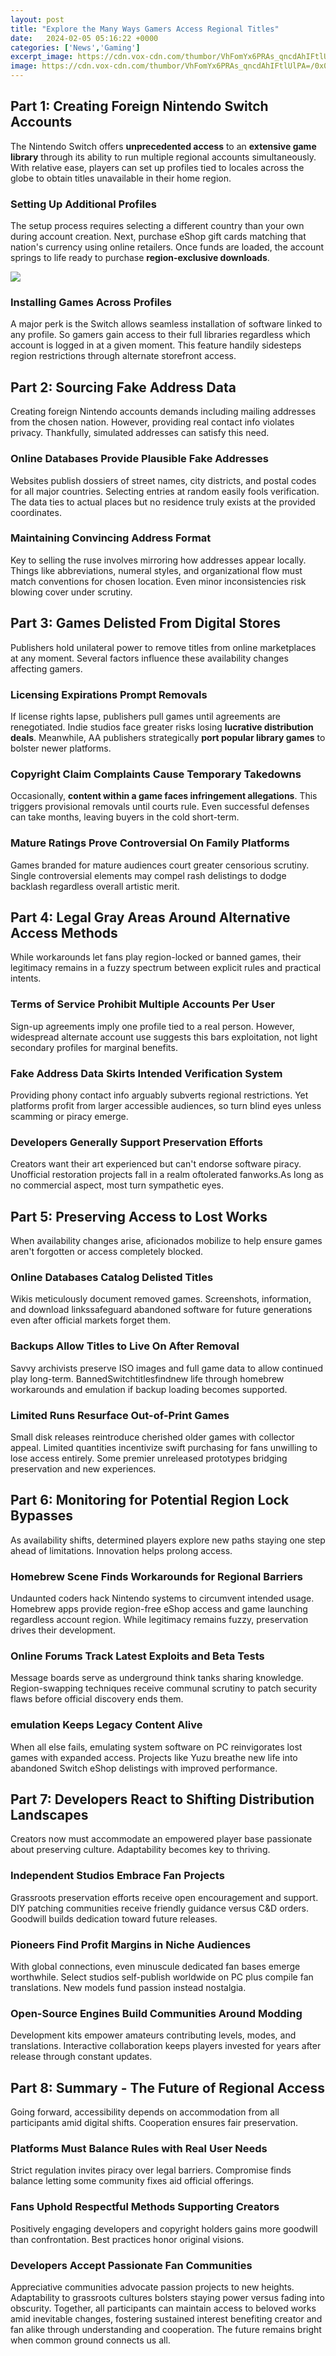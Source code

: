 ```yaml
---
layout: post
title: "Explore the Many Ways Gamers Access Regional Titles"
date:   2024-02-05 05:16:22 +0000
categories: ['News','Gaming']
excerpt_image: https://cdn.vox-cdn.com/thumbor/VhFomYx6PRAs_qncdAhIFtlUlPA=/0x0:640x427/1820x1213/filters:focal(0x0:640x427)/cdn.vox-cdn.com/assets/2352611/20130320-625A3764VERGE.jpg
image: https://cdn.vox-cdn.com/thumbor/VhFomYx6PRAs_qncdAhIFtlUlPA=/0x0:640x427/1820x1213/filters:focal(0x0:640x427)/cdn.vox-cdn.com/assets/2352611/20130320-625A3764VERGE.jpg
---
```


## Part 1: Creating Foreign Nintendo Switch Accounts
The Nintendo Switch offers **unprecedented access** to an **extensive game library** through its ability to run multiple regional accounts simultaneously. With relative ease, players can set up profiles tied to locales across the globe to obtain titles unavailable in their home region. 
### Setting Up Additional Profiles
The setup process requires selecting a different country than your own during account creation. Next, purchase eShop gift cards matching that nation's currency using online retailers. Once funds are loaded, the account springs to life ready to purchase **region-exclusive downloads**. 

![](http://i.imgur.com/FNidXt5.jpg)
### Installing Games Across Profiles  
A major perk is the Switch allows seamless installation of software linked to any profile. So gamers gain access to their full libraries regardless which account is logged in at a given moment. This feature handily sidesteps region restrictions through alternate storefront access.
## Part 2: Sourcing Fake Address Data
Creating foreign Nintendo accounts demands including mailing addresses from the chosen nation. However, providing real contact info violates privacy. Thankfully, simulated addresses can satisfy this need.
### Online Databases Provide Plausible Fake Addresses
Websites publish dossiers of street names, city districts, and postal codes for all major countries. Selecting entries at random easily fools verification. The data ties to actual places but no residence truly exists at the provided coordinates. 
### Maintaining Convincing Address Format  
Key to selling the ruse involves mirroring how addresses appear locally. Things like abbreviations, numeral styles, and organizational flow must match conventions for chosen location. Even minor inconsistencies risk blowing cover under scrutiny.
## Part 3: Games Delisted From Digital Stores  
Publishers hold unilateral power to remove titles from online marketplaces at any moment. Several factors influence these availability changes affecting gamers.
### Licensing Expirations Prompt Removals
If license rights lapse, publishers pull games until agreements are renegotiated. Indie studios face greater risks losing **lucrative distribution deals**. Meanwhile, AA publishers strategically **port popular library games** to bolster newer platforms.
### Copyright Claim Complaints Cause Temporary Takedowns  
Occasionally, **content within a game faces infringement allegations**. This triggers provisional removals until courts rule. Even successful defenses can take months, leaving buyers in the cold short-term. 
### Mature Ratings Prove Controversial On Family Platforms
Games branded for mature audiences court greater censorious scrutiny. Single controversial elements may compel rash delistings to dodge backlash regardless overall artistic merit.
## Part 4: Legal Gray Areas Around Alternative Access Methods  
While workarounds let fans play region-locked or banned games, their legitimacy remains in a fuzzy spectrum between explicit rules and practical intents. 
### Terms of Service Prohibit Multiple Accounts Per User
Sign-up agreements imply one profile tied to a real person. However, widespread alternate account use suggests this bars exploitation, not light secondary profiles for marginal benefits.
### Fake Address Data Skirts Intended Verification System  
Providing phony contact info arguably subverts regional restrictions. Yet platforms profit from larger accessible audiences, so turn blind eyes unless scamming or piracy emerge.
### Developers Generally Support Preservation Efforts
Creators want their art experienced but can't endorse software piracy. Unofficial restoration projects fall in a realm oftolerated fanworks.As long as no commercial aspect, most turn sympathetic eyes.
## Part 5: Preserving Access to Lost Works  
When availability changes arise, aficionados mobilize to help ensure games aren't forgotten or access completely blocked.
### Online Databases Catalog Delisted Titles
Wikis meticulously document removed games. Screenshots, information, and download linkssafeguard abandoned software for future generations even after official markets forget them. 
### Backups Allow Titles to Live On After Removal  
Savvy archivists preserve ISO images and full game data to allow continued play long-term. BannedSwitchtitlesfindnew life through homebrew workarounds and emulation if backup loading becomes supported.
### Limited Runs Resurface Out-of-Print Games
Small disk releases reintroduce cherished older games with collector appeal. Limited quantities incentivize swift purchasing for fans unwilling to lose access entirely. Some premier unreleased prototypes bridging preservation and new experiences.
## Part 6: Monitoring for Potential Region Lock Bypasses  
As availability shifts, determined players explore new paths staying one step ahead of limitations. Innovation helps prolong access.
### Homebrew Scene Finds Workarounds for Regional Barriers  
Undaunted coders hack Nintendo systems to circumvent intended usage. Homebrew apps provide region-free eShop access and game launching regardless account region. While legitimacy remains fuzzy, preservation drives their development.  
### Online Forums Track Latest Exploits and Beta Tests  
Message boards serve as underground think tanks sharing knowledge. Region-swapping techniques receive communal scrutiny to patch security flaws before official discovery ends them.
### emulation Keeps Legacy Content Alive 
When all else fails, emulating system software on PC reinvigorates lost games with expanded access. Projects like Yuzu breathe new life into abandoned Switch eShop delistings with improved performance.
## Part 7: Developers React to Shifting Distribution Landscapes  
Creators now must accommodate an empowered player base passionate about preserving culture. Adaptability becomes key to thriving.
### Independent Studios Embrace Fan Projects  
Grassroots preservation efforts receive open encouragement and support. DIY patching communities receive friendly guidance versus C&D orders. Goodwill builds dedication toward future releases.
### Pioneers Find Profit Margins in Niche Audiences  
With global connections, even minuscule dedicated fan bases emerge worthwhile. Select studios self-publish worldwide on PC plus compile fan translations. New models fund passion instead nostalgia.
### Open-Source Engines Build Communities Around Modding  
Development kits empower amateurs contributing levels, modes, and translations. Interactive collaboration keeps players invested for years after release through constant updates.
## Part 8: Summary - The Future of Regional Access  
Going forward, accessibility depends on accommodation from all participants amid digital shifts. Cooperation ensures fair preservation.
### Platforms Must Balance Rules with Real User Needs  
Strict regulation invites piracy over legal barriers. Compromise finds balance letting some community fixes aid official offerings. 
### Fans Uphold Respectful Methods Supporting Creators  
Positively engaging developers and copyright holders gains more goodwill than confrontation. Best practices honor original visions.
### Developers Accept Passionate Fan Communities  
Appreciative communities advocate passion projects to new heights. Adaptability to grassroots cultures bolsters staying power versus fading into obscurity. 
Together, all participants can maintain access to beloved works amid inevitable changes, fostering sustained interest benefiting creator and fan alike through understanding and cooperation. The future remains bright when common ground connects us all.